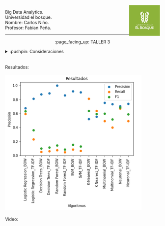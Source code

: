 <img align="right" width="100" height="100" src="./Screenshots/UB.jpg">

<p>
Big Data Analytics.
<br>
Universidad el bosque.
<br>
Nombre: Carlos Niño.
<br>
Profesor: Fabian Peña. 
</p>

---------------------------

<p align="center">
    :page_facing_up: TALLER 3
</p>

<details>
<summary>:pushpin: Consideraciones</summary>
  <br>
  1. Bajar el taller para abrirlo desde jupyter-lab ya que en github no se pueden colapsar las secciones, en vez en jupyter si:
   <br><br>
   <img src="./Screenshots/Ejemplo.png">
  <br><br> 
  2. El archivo con los datos utilizados se encuentra en la carpeta: <a href="./Taller3/data/">/Taller3/data/</a>
  <br><br> 
  3. El taller resuelto se encuentra en la carpeta <a href="./Taller3/">/Taller3/</a>
  <br><br> 
</details>
<br><br> 
Resultados:
<br><br> 
<img src="./Screenshots/Resultados.png">
<br><br> 
Video: 
